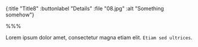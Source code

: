 {:title "Title8"
 :buttonlabel "Details"
 :file "08.jpg"
 :alt "Something somehow"}

%%%

Lorem ipsum dolor amet, consectetur magna etiam elit. `Etiam sed ultrices`.
